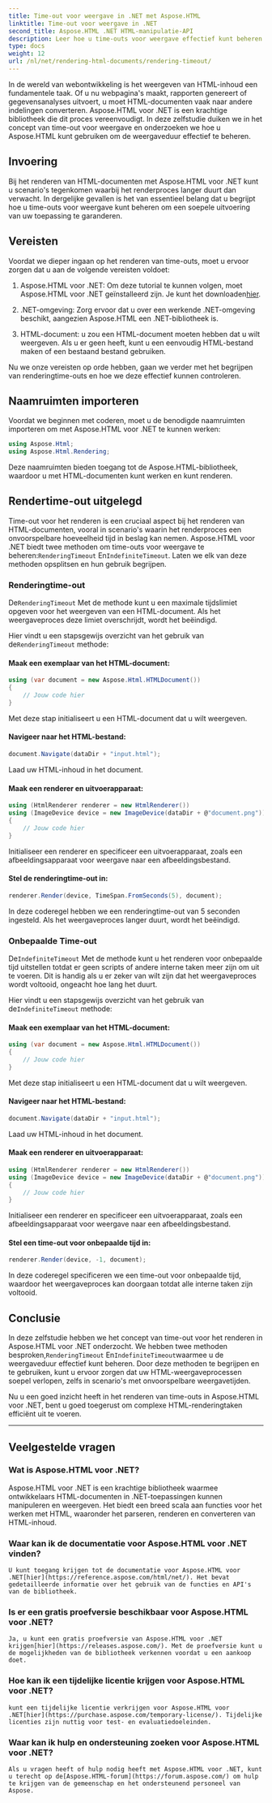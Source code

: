 ```yaml
---
title: Time-out voor weergave in .NET met Aspose.HTML
linktitle: Time-out voor weergave in .NET
second_title: Aspose.HTML .NET HTML-manipulatie-API
description: Leer hoe u time-outs voor weergave effectief kunt beheren in Aspose.HTML voor .NET. Ontdek weergaveopties en zorg voor een soepele weergave van HTML-documenten.
type: docs
weight: 12
url: /nl/net/rendering-html-documents/rendering-timeout/
---
```


In de wereld van webontwikkeling is het weergeven van HTML-inhoud een fundamentele taak. Of u nu webpagina's maakt, rapporten genereert of gegevensanalyses uitvoert, u moet HTML-documenten vaak naar andere indelingen converteren. Aspose.HTML voor .NET is een krachtige bibliotheek die dit proces vereenvoudigt. In deze zelfstudie duiken we in het concept van time-out voor weergave en onderzoeken we hoe u Aspose.HTML kunt gebruiken om de weergaveduur effectief te beheren.

## Invoering

Bij het renderen van HTML-documenten met Aspose.HTML voor .NET kunt u scenario's tegenkomen waarbij het renderproces langer duurt dan verwacht. In dergelijke gevallen is het van essentieel belang dat u begrijpt hoe u time-outs voor weergave kunt beheren om een soepele uitvoering van uw toepassing te garanderen.

## Vereisten

Voordat we dieper ingaan op het renderen van time-outs, moet u ervoor zorgen dat u aan de volgende vereisten voldoet:

1.  Aspose.HTML voor .NET: Om deze tutorial te kunnen volgen, moet Aspose.HTML voor .NET geïnstalleerd zijn. Je kunt het downloaden[hier](https://releases.aspose.com/html/net/).

2. .NET-omgeving: Zorg ervoor dat u over een werkende .NET-omgeving beschikt, aangezien Aspose.HTML een .NET-bibliotheek is.

3. HTML-document: u zou een HTML-document moeten hebben dat u wilt weergeven. Als u er geen heeft, kunt u een eenvoudig HTML-bestand maken of een bestaand bestand gebruiken.

Nu we onze vereisten op orde hebben, gaan we verder met het begrijpen van renderingtime-outs en hoe we deze effectief kunnen controleren.

## Naamruimten importeren

Voordat we beginnen met coderen, moet u de benodigde naamruimten importeren om met Aspose.HTML voor .NET te kunnen werken:

```csharp
using Aspose.Html;
using Aspose.Html.Rendering;
```

Deze naamruimten bieden toegang tot de Aspose.HTML-bibliotheek, waardoor u met HTML-documenten kunt werken en kunt renderen.

## Rendertime-out uitgelegd

 Time-out voor het renderen is een cruciaal aspect bij het renderen van HTML-documenten, vooral in scenario's waarin het renderproces een onvoorspelbare hoeveelheid tijd in beslag kan nemen. Aspose.HTML voor .NET biedt twee methoden om time-outs voor weergave te beheren:`RenderingTimeout` En`IndefiniteTimeout`. Laten we elk van deze methoden opsplitsen en hun gebruik begrijpen.

### Renderingtime-out

 De`RenderingTimeout` Met de methode kunt u een maximale tijdslimiet opgeven voor het weergeven van een HTML-document. Als het weergaveproces deze limiet overschrijdt, wordt het beëindigd.

 Hier vindt u een stapsgewijs overzicht van het gebruik van de`RenderingTimeout` methode:

#### Maak een exemplaar van het HTML-document:

   ```csharp
   using (var document = new Aspose.Html.HTMLDocument())
   {
       // Jouw code hier
   }
   ```

   Met deze stap initialiseert u een HTML-document dat u wilt weergeven.

#### Navigeer naar het HTML-bestand:

   ```csharp
   document.Navigate(dataDir + "input.html");
   ```

   Laad uw HTML-inhoud in het document.

#### Maak een renderer en uitvoerapparaat:

   ```csharp
   using (HtmlRenderer renderer = new HtmlRenderer())
   using (ImageDevice device = new ImageDevice(dataDir + @"document.png"))
   {
       // Jouw code hier
   }
   ```

   Initialiseer een renderer en specificeer een uitvoerapparaat, zoals een afbeeldingsapparaat voor weergave naar een afbeeldingsbestand.

#### Stel de renderingtime-out in:

   ```csharp
   renderer.Render(device, TimeSpan.FromSeconds(5), document);
   ```

   In deze coderegel hebben we een renderingtime-out van 5 seconden ingesteld. Als het weergaveproces langer duurt, wordt het beëindigd.

### Onbepaalde Time-out

 De`IndefiniteTimeout` Met de methode kunt u het renderen voor onbepaalde tijd uitstellen totdat er geen scripts of andere interne taken meer zijn om uit te voeren. Dit is handig als u er zeker van wilt zijn dat het weergaveproces wordt voltooid, ongeacht hoe lang het duurt.

 Hier vindt u een stapsgewijs overzicht van het gebruik van de`IndefiniteTimeout` methode:

#### Maak een exemplaar van het HTML-document:

   ```csharp
   using (var document = new Aspose.Html.HTMLDocument())
   {
       // Jouw code hier
   }
   ```

   Met deze stap initialiseert u een HTML-document dat u wilt weergeven.

#### Navigeer naar het HTML-bestand:

   ```csharp
   document.Navigate(dataDir + "input.html");
   ```

   Laad uw HTML-inhoud in het document.

#### Maak een renderer en uitvoerapparaat:

   ```csharp
   using (HtmlRenderer renderer = new HtmlRenderer())
   using (ImageDevice device = new ImageDevice(dataDir + @"document.png"))
   {
       // Jouw code hier
   }
   ```

   Initialiseer een renderer en specificeer een uitvoerapparaat, zoals een afbeeldingsapparaat voor weergave naar een afbeeldingsbestand.

#### Stel een time-out voor onbepaalde tijd in:

   ```csharp
   renderer.Render(device, -1, document);
   ```

   In deze coderegel specificeren we een time-out voor onbepaalde tijd, waardoor het weergaveproces kan doorgaan totdat alle interne taken zijn voltooid.

## Conclusie

 In deze zelfstudie hebben we het concept van time-out voor het renderen in Aspose.HTML voor .NET onderzocht. We hebben twee methoden besproken,`RenderingTimeout` En`IndefiniteTimeout`waarmee u de weergaveduur effectief kunt beheren. Door deze methoden te begrijpen en te gebruiken, kunt u ervoor zorgen dat uw HTML-weergaveprocessen soepel verlopen, zelfs in scenario's met onvoorspelbare weergavetijden.

Nu u een goed inzicht heeft in het renderen van time-outs in Aspose.HTML voor .NET, bent u goed toegerust om complexe HTML-renderingtaken efficiënt uit te voeren.

---

## Veelgestelde vragen

### Wat is Aspose.HTML voor .NET?
   Aspose.HTML voor .NET is een krachtige bibliotheek waarmee ontwikkelaars HTML-documenten in .NET-toepassingen kunnen manipuleren en weergeven. Het biedt een breed scala aan functies voor het werken met HTML, waaronder het parseren, renderen en converteren van HTML-inhoud.

### Waar kan ik de documentatie voor Aspose.HTML voor .NET vinden?
    U kunt toegang krijgen tot de documentatie voor Aspose.HTML voor .NET[hier](https://reference.aspose.com/html/net/). Het bevat gedetailleerde informatie over het gebruik van de functies en API's van de bibliotheek.

### Is er een gratis proefversie beschikbaar voor Aspose.HTML voor .NET?
    Ja, u kunt een gratis proefversie van Aspose.HTML voor .NET krijgen[hier](https://releases.aspose.com/). Met de proefversie kunt u de mogelijkheden van de bibliotheek verkennen voordat u een aankoop doet.

### Hoe kan ik een tijdelijke licentie krijgen voor Aspose.HTML voor .NET?
    kunt een tijdelijke licentie verkrijgen voor Aspose.HTML voor .NET[hier](https://purchase.aspose.com/temporary-license/). Tijdelijke licenties zijn nuttig voor test- en evaluatiedoeleinden.

### Waar kan ik hulp en ondersteuning zoeken voor Aspose.HTML voor .NET?
    Als u vragen heeft of hulp nodig heeft met Aspose.HTML voor .NET, kunt u terecht op de[Aspose.HTML-forum](https://forum.aspose.com/) om hulp te krijgen van de gemeenschap en het ondersteunend personeel van Aspose.



